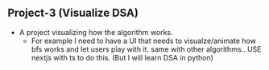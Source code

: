 ## Project-3 (Visualize DSA)
- A project visualizing how the algorithm works.
	- For example I need to have a UI that needs to visualze/animate how bfs works and let users play with it. same with other algorithms...USE nextjs with ts to do this. (But I will learn DSA in python)